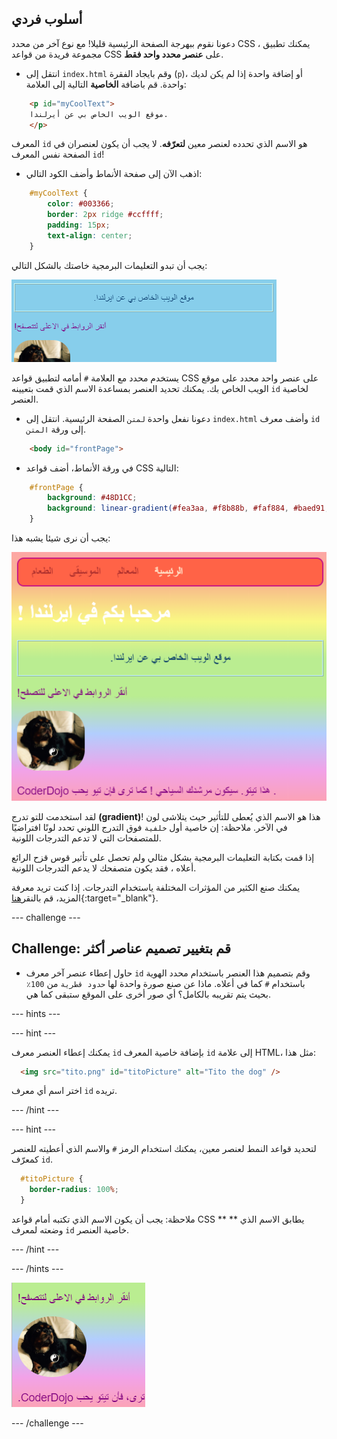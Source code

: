 ## أسلوب فردي

دعونا نقوم ببهرجة الصفحة الرئيسية قليلا! مع نوع آخر من محدد CSS ، يمكنك تطبيق مجموعة فريدة من قواعد CSS على **عنصر محدد واحد فقط**.

+ انتقل إلى `index.html` وقم بايجاد الفقرة (`p`)، أو إضافة واحدة إذا لم يكن لديك واحدة. قم باضافة **الخاصية** التالية إلى العلامة:

```html
    <p id="myCoolText">
    موقع الويب الخاص بي عن أيرلندا.
    </p> 
```

المعرف `id` هو الاسم الذي تحدده لعنصر معين **لتعرّفه**. لا يجب أن يكون لعنصران في الصفحة نفس المعرف `id`!

+ اذهب الآن إلى صفحة الأنماط وأضف الكود التالي:

```css
    #myCoolText {
        color: #003366;
        border: 2px ridge #ccffff;
        padding: 15px;
        text-align: center;
    }
```

يجب أن تبدو التعليمات البرمجية خاصتك بالشكل التالي:

![Text with a different colour and a border around it](images/paragraphIdStyle.png)

يستخدم محدد مع العلامة `#` أمامه لتطبيق قواعد CSS على عنصر واحد محدد على موقع الويب الخاص بك. يمكنك تحديد العنصر بمساعدة الاسم الذي قمت بتعيينه `id` لخاصية العنصر.

+ دعونا نفعل واحدة `لمتن` الصفحة الرئيسية. انتقل إلى `index.html` وأضف معرف `id` إلى ورقة `المتن`.

```html
    <body id="frontPage">
```

+ في ورقة الأنماط، أضف قواعد CSS التالية:

```css
    #frontPage {
        background: #48D1CC;
        background: linear-gradient(#fea3aa, #f8b88b, #faf884, #baed91, #baed91, #b2cefe, #f2a2e8, #fea3aa);
    }
```

يجب أن نرى شيئا يشبه هذا:

![Rainbow gradient background](images/frontPageIdStyles.png)

لقد استخدمت للتو تدرج **(gradient)**! هذا هو الاسم الذي يُعطى للتأثير حيث يتلاشى لون في الآخر. ملاحظة: إن خاصية أول ` خلفية ` فوق التدرج اللوني تحدد لونًا افتراضيًا للمتصفحات التي لا تدعم التدرجات اللونية.

إذا قمت بكتابة التعليمات البرمجية بشكل مثالي ولم تحصل على تأثير قوس قزح الرائع أعلاه ، فقد يكون متصفحك لا يدعم التدرجات اللونية.

يمكنك صنع الكثير من المؤثرات المختلفة ياستخدام التدرجات. إذا كنت تريد معرفة المزيد، قم بالنقر[هنا](http://dojo.soy/html2-css-gradients){:target="_blank"}.

--- challenge ---

## Challenge: قم بتغيير تصميم عناصر أكثر

+ حاول إعطاء عنصر آخر معرف `id` وقم بتصميم هذا العنصر باستخدام محدد الهوية باستخدام `#` كما في أعلاه. ماذا عن صنع صورة واحدة لها `حدود قطرية` من `100٪` بحيث يتم تقريبه بالكامل؟ أي صور أخرى على الموقع ستبقى كما هي. 

--- hints ---


--- hint ---

يمكنك إعطاء العنصر معرف `id` بإضافة خاصية المعرف `id` إلى علامة HTML، مثل هذا:

```html
  <img src="tito.png" id="titoPicture" alt="Tito the dog" />        
```

اختر اسم أي معرف `id` تريده.

--- /hint ---

--- hint ---

لتحديد قواعد النمط لعنصر معين، يمكنك استخدام الرمز `#` والاسم الذي أعطيته للعنصر كمعرّف `id`.

```css
  #titoPicture {
    border-radius: 100%;
  }
```

ملاحظة: يجب أن يكون الاسم الذي تكتبه أمام قواعد CSS ** ** يطابق الاسم الذي وضعته لمعرف `id` خاصية العنصر.

--- /hint ---

--- /hints ---

![A round picture of Tito with a white border](images/titoPictureIdStyle.png)

--- /challenge ---